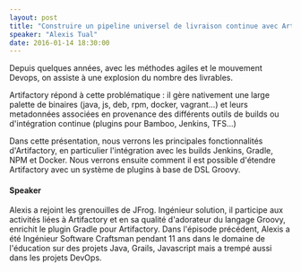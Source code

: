 ```yaml
---
layout: post
title: "Construire un pipeline universel de livraison continue avec Artifactory"
speaker: "Alexis Tual"
date: 2016-01-14 18:30:00
---
```


Depuis quelques années, avec les méthodes agiles et le mouvement Devops, on
assiste à une explosion du nombre des livrables. 

Artifactory répond à cette problématique : il gère nativement une large
palette de binaires (java, js, deb, rpm, docker, vagrant...) et leurs
metadonnées associées en provenance des différents outils de builds ou
d'intégration continue (plugins pour Bamboo, Jenkins, TFS...)

Dans cette présentation, nous verrons les principales fonctionnalités
d'Artifactory, en particulier l'intégration avec les builds Jenkins, Gradle,
NPM et Docker. Nous verrons ensuite comment il est possible d'étendre
Artifactory avec un système de plugins à base de DSL Groovy.

#### Speaker

Alexis a rejoint les grenouilles de JFrog. Ingénieur solution, il participe
aux activités liées à Artifactory et en sa qualité d'adorateur du langage
Groovy, enrichit le plugin Gradle pour Artifactory. 
Dans l'épisode précédent, Alexis a été Ingénieur Software Craftsman pendant 11
ans dans le domaine de l'éducation sur des projets Java, Grails, Javascript
mais a trempé aussi dans les projets DevOps.
